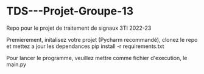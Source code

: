 # TDS---Projet-Groupe-13
Repo pour le projet de traitement de signaux 3TI 2022-23

Premierement, initalisez votre projet (Pycharm recommandé), clonez le repo et mettez a jour les dependances
pip install -r requirements.txt

Pour lancer le programme, veuillez mettre comme fichier d'execution, le main.py
